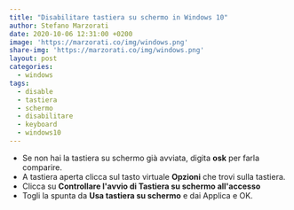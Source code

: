 ```yaml
---
title: "Disabilitare tastiera su schermo in Windows 10"
author: Stefano Marzorati
date: 2020-10-06 12:31:00 +0200
image: 'https://marzorati.co/img/windows.png'
share-img: 'https://marzorati.co/img/windows.png'
layout: post
categories:
  - windows
tags:
  - disable
  - tastiera
  - schermo
  - disabilitare
  - keyboard
  - windows10
---
```

 -  Se non hai la tastiera su schermo già avviata, digita **osk** per farla comparire.   
 -  A tastiera aperta clicca sul tasto virtuale **Opzioni** che trovi sulla tastiera.   
 -  Clicca su **Controllare l'avvio di Tastiera su schermo all'accesso**
 -  Togli la spunta da **Usa tastiera su schermo** e dai Applica e OK.